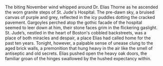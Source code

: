 The biting November wind whipped around Dr. Elias Thorne as he ascended the worn granite steps of St. Jude's Hospital.  The pre-dawn sky, a bruised canvas of purple and grey, reflected in the icy puddles dotting the cracked pavement.  Gargoyles perched atop the gothic facade of the hospital seemed to leer down at him, their stone faces grim in the flickering gaslight. St. Jude’s, nestled in the heart of Boston's cobbled backstreets, was a place of both miracles and despair, a place Elias had called home for the past ten years.  Tonight, however, a palpable sense of unease clung to the aged brick walls, a premonition that hung heavy in the air like the smell of antiseptic and old secrets.  Elias pushed open the heavy oak doors, the familiar groan of the hinges swallowed by the hushed expectancy within.
